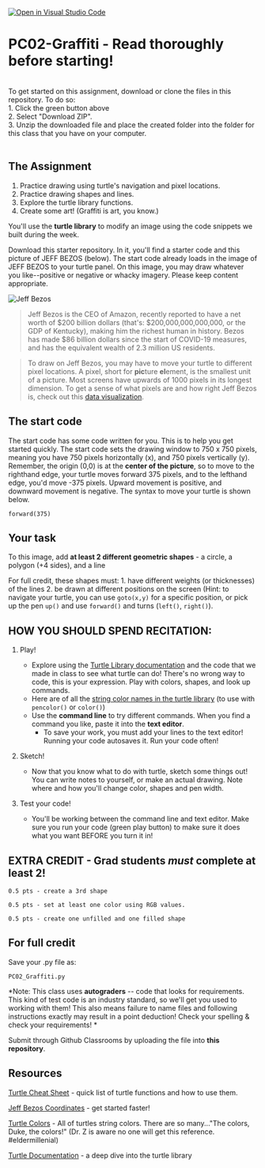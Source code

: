 [![Open in Visual Studio Code](https://classroom.github.com/assets/open-in-vscode-f059dc9a6f8d3a56e377f745f24479a46679e63a5d9fe6f495e02850cd0d8118.svg)](https://classroom.github.com/online_ide?assignment_repo_id=5523208&assignment_repo_type=AssignmentRepo)
# PC02-Graffiti - Read thoroughly before starting!
<br>
To get started on this assignment, download or clone the files in this repository. To do so:<br>
1. Click the green button above <br>
2. Select "Download ZIP". <br>
3. Unzip the downloaded file and place the created folder into the folder for this class that you have on your computer.
<br>
<br>

## The Assignment
1. Practice drawing using turtle's navigation and pixel locations.
2. Practice drawing shapes and lines. 
3. Explore the turtle library functions.
4. Create some art! (Graffiti is art, you know.)

You'll use the **turtle library** to modify an image using the code snippets we built during the week.

Download this starter repository. In it, you'll find a starter code and this picture of JEFF BEZOS (below). The start code already loads in the image of JEFF BEZOS to your turtle panel. On this image, you may draw whatever you like--positive or negative or whacky imagery. Please keep content appropriate.

![Jeff Bezos](https://github.com/ATLS1300/PC02-Graffiti/blob/image?raw=true)

>Jeff Bezos is the CEO of Amazon, recently reported to have a net worth of $200 billion dollars (that's: $200,000,000,000,000, or the GDP of Kentucky), making him the richest human in history. Bezos has made $86 billion dollars since the start of COVID-19 measures, and has the equivalent wealth of 2.3 million US residents.

>To draw on Jeff Bezos, you may have to move your turtle to different pixel locations. A pixel, short for **pic**ture **el**ement, is the smallest unit of a picture. Most screens have upwards of 1000 pixels in its longest dimension. To get a sense of what pixels are and how right Jeff Bezos is, check out this [data visualization](https://mkorostoff.github.io/1-pixel-wealth/).

## The start code

The start code has some code written for you. This is to help you get started quickly. 
The start code sets the drawing window to 750 x 750 pixels, meaning you have 750 pixels horizontally (x), and 750 pixels vertically (y). Remember, the origin (0,0) is at the **center of the picture**, so to move to the righthand edge, your turtle moves forward 375 pixels, and to the lefthand edge, you'd move -375 pixels. Upward movement is positive, and downward movement is negative. The syntax to move your turtle is shown below.

```forward(375)```

## Your task

To this image, add **at least 2 different geometric shapes** - a circle, a polygon (+4 sides), and a line

For full credit, these shapes must:
    1. have different weights (or thicknesses) of the lines
    2. be drawn at different positions on the screen 
    (Hint: to navigate your turtle, you can use ```goto(x,y)``` for a specific position, or pick up the pen ```up()``` and use ```forward()``` and turns (```left()```, ```right()```).

## HOW YOU SHOULD SPEND RECITATION:

1. Play!


   - Explore using the [Turtle Library documentation](https://docs.python.org/3/library/turtle.html#turtle.forward) and the code that we made in class to see what turtle can do! There's no wrong way to code, this is your expression. Play with colors, shapes, and look up commands. 
   - Here are of all the [string color names in the turtle library](https://cs111.wellesley.edu/labs/lab01/colors) (to use with ```pencolor()``` or ```color()```)
   - Use the **command line** to try different commands. When you find a command you like, paste it into the **text editor**.
       - To save your work, you must add your lines to the text editor! Running your code autosaves it. Run your code often!

2. Sketch!

   - Now that you know what to do with turtle, sketch some things out! You can write notes to yourself, or make an actual drawing. Note where and how you'll change color, shapes and pen width.

3. Test your code!

   - You'll be working between the command line and text editor. Make sure you run your code (green play button) to make sure it does what you want BEFORE you turn it in!

## EXTRA CREDIT - Grad students _must_ complete at least 2!

    0.5 pts - create a 3rd shape

    0.5 pts - set at least one color using RGB values. 

    0.5 pts - create one unfilled and one filled shape

 
## For full credit 

Save your .py file as:

    PC02_Graffiti.py

*Note: This class uses **autograders** -- code that looks for requirements. This kind of test code is an industry standard, so we'll get you used to working with them! This also means failure to name files and following instructions exactly may result in a point deduction! Check your spelling & check your requirements! *

Submit through Github Classrooms by uploading the file into **this repository**. 

## Resources
[Turtle Cheat Sheet](https://canvas.colorado.edu/courses/75648/pages/turtle-cheat-sheet?module_item_id=3014370) - quick list of turtle functions and how to use them.

[Jeff Bezos Coordinates](https://canvas.colorado.edu/courses/75648/pages/jeff-bezos-useful-coordinates) - get started faster!

[Turtle Colors](https://cs111.wellesley.edu/labs/lab01/colors) - All of turtles string colors. There are so many..."The colors, Duke, the colors!"
(Dr. Z is aware no one will get this reference. #eldermillenial)

[Turtle Documentation](https://docs.python.org/3/library/turtle.html) - a deep dive into the turtle library

